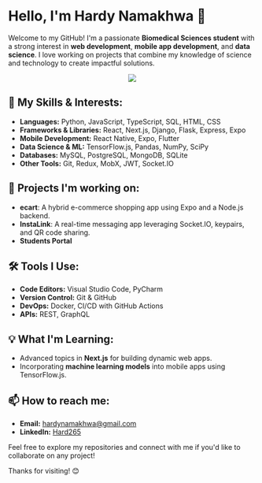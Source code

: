 # Hello, I'm Hardy Namakhwa 👋

Welcome to my GitHub! I'm a passionate **Biomedical Sciences student** with a strong interest in **web development**, **mobile app development**, and **data science**. I love working on projects that combine my knowledge of science and technology to create impactful solutions.

<p align="center">
  <a href="https://skillicons.dev">
    <img src="https://skillicons.dev/icons?i=py,js,ts,kotlin,git,react,vue,django,nextjs,flutter,express,sequelize,vscode,androidstudio,pycharm&perline=5" />
  </a>
</p>

## 🌟 My Skills & Interests:
- **Languages:** Python, JavaScript, TypeScript, SQL, HTML, CSS
- **Frameworks & Libraries:** React, Next.js, Django, Flask, Express, Expo
- **Mobile Development:** React Native, Expo, Flutter
- **Data Science & ML:** TensorFlow.js, Pandas, NumPy, SciPy
- **Databases:** MySQL, PostgreSQL, MongoDB, SQLite
- **Other Tools:** Git, Redux, MobX, JWT, Socket.IO

## 🚀 Projects I'm working on:
- **ecart**: A hybrid e-commerce shopping app using Expo and a Node.js backend.
- **InstaLink**: A real-time messaging app leveraging Socket.IO, keypairs, and QR code sharing.
- **Students Portal**

## 🛠️ Tools I Use:
- **Code Editors:** Visual Studio Code, PyCharm
- **Version Control:** Git & GitHub
- **DevOps:** Docker, CI/CD with GitHub Actions
- **APIs:** REST, GraphQL

## 💡 What I'm Learning:
- Advanced topics in **Next.js** for building dynamic web apps.
- Incorporating **machine learning models** into mobile apps using TensorFlow.js.

## 📫 How to reach me:
- **Email:** hardynamakhwa@gmail.com
- **LinkedIn:** [Hard265](https://www.linkedin.com/in/hard_265)

Feel free to explore my repositories and connect with me if you'd like to collaborate on any project!

Thanks for visiting! 😊
